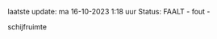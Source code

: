 laatste update: 
ma 16-10-2023  1:18   uur 
Status: FAALT - fout - 
<div class="service R">schijfruimte</div>